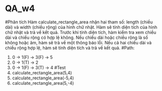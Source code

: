 # QA_w4
#Phân tích
Hàm calculate_rectangle_area nhận hai tham số: length (chiều dài) và width (chiều rộng) của hình chữ nhật. Hàm sẽ tính diện tích của hình chữ nhật và trả về kết quả. Trước khi tính diện tích, hàm kiểm tra xem chiều dài và chiều rộng có hợp lệ không. Nếu chiều dài hoặc chiều rộng là số không hoặc âm, hàm sẽ trả về một thông báo lỗi. Nếu cả hai chiều dài và chiều rộng hợp lệ, hàm sẽ tính diện tích và trả về kết quả. 
#Path:
1.	0 -> 1(F) -> 3(F) -> 5
2.	0 -> 1(T) -> 2
3.	0 -> 1(F) -> 3(T) -> 4
#Test
1.	calculate_rectangle_area(5,4)
2.	calculate_rectangle_area(-5,4)
3.	calculate_rectangle_area(5,-4)
